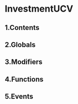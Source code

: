 # InvestmentUCV





## 1.Contents
<!-- START doctoc -->
<!-- END doctoc -->

## 2.Globals

## 3.Modifiers

## 4.Functions

## 5.Events
